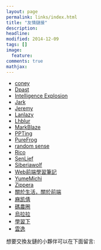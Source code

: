 ```yaml
---
layout: page
permalink: links/index.html
title: "友情鏈接"
description: 
headline: 
modified: 2014-12-09
tags: []
image: 
  feature: 
comments: true
mathjax: 
---
```


- [coney](http://gengbiao.me)
- [Dpast](http://dpast.org)
- [Intelligence Explosion](http://sing1ee.github.io)
- [Jark](http://wuchong.me)
- [Jeremy](http://www.j-cn.me)
- [Lanlazy](http://lanlazy.com)
- [Lhblur](http://lhblur.com)
- [MarkBlaze](http://lotors.me)
- [PPTing](http://tingya.github.io)
- [PureFrog](http://mycodebattle.com)
- [random sense](http://ihsgnef.github.io)
- [Rico](http://rico93.xyz/)
- [SenLief](http://senlief.com)
- [Siberiawolf](http://siberiawolf.com/)
- [Web前端學習筆記](http://www.dielianhua.us)
- [YumeMichi](http://dsy.im)
- [Zippera](http://zipperary.com)
- [關於生活，關於前端](http://zhuxinyong.com)
- [麻凯倩](http://makaiqian.com)
- [碼農圈](https://coderq.com)
- [烏拉拉](http://wulala.in/)
- [學習下](http://xuexixia.com)
- [雲逸](http://pyy.club)

<div class="alert alert-info" role="alert">
    想要交換友鏈的小夥伴可以在下面留言:
</div>
